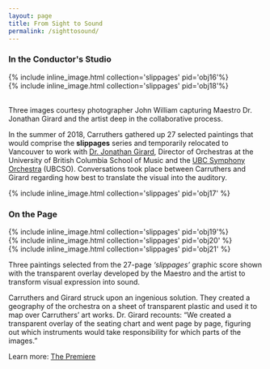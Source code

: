 ```yaml
---
layout: page
title: From Sight to Sound
permalink: /sighttosound/
---
```


### In the Conductor's Studio

<div class="container">
  <div class="row">
    <div class="col-sm">
{% include inline_image.html collection='slippages' pid='obj16'%}
</div>
  <div class="col-sm">
{% include inline_image.html collection='slippages' pid='obj18'%}
 </div>
  </div>
</div>

<div class="container">
  <div class="row">
    <div class="col-sm-8">
<br>
<p>Three images courtesy photographer John William capturing Maestro Dr. Jonathan Girard and the artist deep in the collaborative process.</p>
<p>In the summer of 2018, Carruthers gathered up 27 selected paintings that would comprise the <b>slippages</b>  series and temporarily relocated to Vancouver to work with <a href="https://en.wikipedia.org/wiki/Jonathan_Girard_(conductor)">Dr. Jonathan Girard</a>, Director of Orchestras at the University of British Columbia School of Music and the <a href="https://music.ubc.ca/symphony-orchestra">UBC Symphony Orchestra</a> (UBCSO). Conversations took place between Carruthers and Girard regarding how best to translate the visual into the auditory.</p>
</div>
    <div class="col-sm-4">
{% include inline_image.html collection='slippages' pid='obj17' %}
</div>
</div>
</div>

### On the Page

<div class="container">
  <div class="row">
    <div class="col-sm">
{% include inline_image.html collection='slippages' pid='obj19'%}
</div>
   <div class="col-sm">
{% include inline_image.html collection='slippages' pid='obj20' %}
  </div>
  <div class="col-sm">
{% include inline_image.html collection='slippages' pid='obj21' %}
 </div>
  </div>
</div>

Three paintings selected from the 27-page *‘slippages’*  graphic score shown with the transparent overlay developed by the Maestro and the artist to transform visual expression into sound.

Carruthers and Girard struck upon an ingenious solution. They created a geography of the orchestra on a sheet of transparent plastic and used it to map over Carruthers’ art works. Dr. Girard recounts: “We created a transparent overlay of the seating chart and went page by page, figuring out which instruments would take responsibility for which parts of the images.”

Learn more: [The Premiere](https://egrguric.github.io/slippages/premiere)

